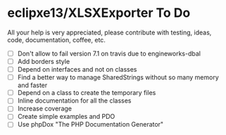 # eclipxe13/XLSXExporter To Do

All your help is very appreciated, please contribute with testing, ideas, code, documentation, coffee, etc.

- [ ] Don't allow to fail version 7.1 on travis due to engineworks-dbal
- [ ] Add borders style
- [ ] Depend on interfaces and not on classes
- [ ] Find a better way to manage SharedStrings without so many memory and faster
- [ ] Depend on a class to create the temporary files
- [ ] Inline documentation for all the classes
- [ ] Increase coverage
- [ ] Create simple examples and PDO
- [ ] Use phpDox "The PHP Documentation Generator"
